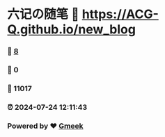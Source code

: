 # 六记の随笔 :link: https://ACG-Q.github.io/new_blog 
### :page_facing_up: [8](https://ACG-Q.github.io/new_blog/tag.html) 
### :speech_balloon: 0 
### :hibiscus: 11017 
### :alarm_clock: 2024-07-24 12:11:43 
### Powered by :heart: [Gmeek](https://github.com/Meekdai/Gmeek)
